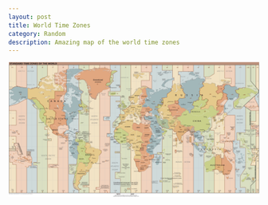 ```yaml
---
layout: post
title: World Time Zones
category: Random
description: Amazing map of the world time zones
---
```


[![World Time Zones](world-time-zones.png)](world-time-zones.png)
